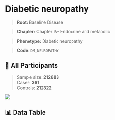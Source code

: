 # Diabetic neuropathy

> **Root:** Baseline Disease  

> **Chapter:** Chapter IV- Endocrine and metabolic  

> **Phenotype:** Diabetic neuropathy  

> **Code:** `DM_NEUROPATHY`

## 🧪 All Participants  
> Sample size: **212683**  
> Cases: **361**  
> Controls: **212322**
<img src="/Sensitive/Figures/ALL/Incidence/DM_NEUROPATHY.png"/>

## 📊 Data Table
<CsvTableMRF src="/Sensitive/Data/ALL/Incidence/COX_DM_NEUROPATHY.csv"/>

